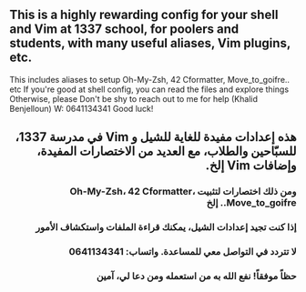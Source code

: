 ## This is a highly rewarding config for your shell and Vim at 1337 school, for poolers and students, with many useful aliases, Vim plugins, etc.

This includes aliases to setup Oh-My-Zsh, 42 Cformatter, Move_to_goifre.. etc
If you're good at shell config, you can read the files and explore things
Otherwise, please Don't be shy to reach out to me for help (Khalid Benjelloun) W: 0641134341
Good luck!

<div dir="rtl">

## هذه إعدادات مفيدة للغاية للشيل و Vim في مدرسة 1337، للسبّاحين والطلاب، مع العديد من الاختصارات المفيدة، وإضافات Vim إلخ.

### ومن ذلك اختصارات لتثبيت Oh-My-Zsh، 42 Cformatter، Move_to_goifre.. إلخ
### إذا كنت تجيد إعدادات الشيل، يمكنك قراءة الملفات واستكشاف الأمور
### لا تتردد في التواصل معي للمساعدة. واتساب: 0641134341
### حظاً موفقاً! نفع الله به من استعمله ومن دعا لي، آمين

</div>
